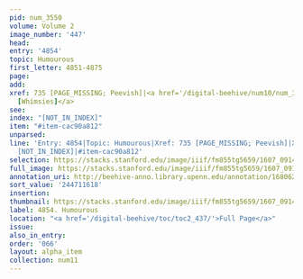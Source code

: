```yaml
---
pid: num_3550
volume: Volume 2
image_number: '447'
head:
entry: '4854'
topic: Humourous
first_letter: 4851-4875
page:
add:
xref: 735 [PAGE_MISSING; Peevish]|<a href='/digital-beehive/num10/num_3469/'>4481
  [Whimsies]</a>
see:
index: "[NOT_IN_INDEX]"
item: "#item-cac90a812"
unparsed:
line: 'Entry: 4854|Topic: Humourous|Xref: 735 [PAGE_MISSING; Peevish]|Xref: 4481 [Whimsies]|Index:
  [NOT_IN_INDEX]|#item-cac90a812'
selection: https://stacks.stanford.edu/image/iiif/fm855tg5659/1607_0914/607,1618,2833,253/full/0/default.jpg
full_image: https://stacks.stanford.edu/image/iiif/fm855tg5659/1607_0914/full/full/0/default.jpg
annotation_uri: http://beehive-anno.library.upenn.edu/annotation/1680621471834
sort_value: '244711618'
insertion:
thumbnail: https://stacks.stanford.edu/image/iiif/fm855tg5659/1607_0914/607,1618,600,180/250,/0/default.jpg
label: 4854. Humourous
location: "<a href='/digital-beehive/toc/toc2_437/'>Full Page</a>"
issue:
also_in_entry:
order: '066'
layout: alpha_item
collection: num11
---
```

